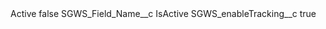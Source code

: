<?xml version="1.0" encoding="UTF-8"?>
<CustomMetadata xmlns="http://soap.sforce.com/2006/04/metadata" xmlns:xsi="http://www.w3.org/2001/XMLSchema-instance" xmlns:xsd="http://www.w3.org/2001/XMLSchema">
    <label>Active</label>
    <protected>false</protected>
    <values>
        <field>SGWS_Field_Name__c</field>
        <value xsi:type="xsd:string">IsActive</value>
    </values>
    <values>
        <field>SGWS_enableTracking__c</field>
        <value xsi:type="xsd:boolean">true</value>
    </values>
</CustomMetadata>
